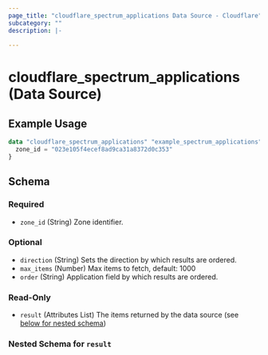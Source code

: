 ```yaml
---
page_title: "cloudflare_spectrum_applications Data Source - Cloudflare"
subcategory: ""
description: |-
  
---
```


# cloudflare_spectrum_applications (Data Source)



## Example Usage

```terraform
data "cloudflare_spectrum_applications" "example_spectrum_applications" {
  zone_id = "023e105f4ecef8ad9ca31a8372d0c353"
}
```

<!-- schema generated by tfplugindocs -->
## Schema

### Required

- `zone_id` (String) Zone identifier.

### Optional

- `direction` (String) Sets the direction by which results are ordered.
- `max_items` (Number) Max items to fetch, default: 1000
- `order` (String) Application field by which results are ordered.

### Read-Only

- `result` (Attributes List) The items returned by the data source (see [below for nested schema](#nestedatt--result))

<a id="nestedatt--result"></a>
### Nested Schema for `result`



